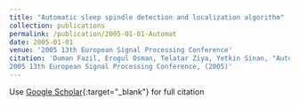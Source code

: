 ```yaml
---
title: "Automatic sleep spindle detection and localization algorithm"
collection: publications
permalink: /publication/2005-01-01-Automat
date: 2005-01-01
venue: '2005 13th European Signal Processing Conference'
citation: 'Duman Fazil, Erogul Osman, Telatar Ziya, Yetkin Sinan, "Automatic sleep spindle detection and localization algorithm"
2005 13th European Signal Processing Conference, (2005)'
---
```

Use [Google Scholar](https://scholar.google.com/scholar?q=Automatic+sleep+spindle+detection+and+localization+algorithm){:target="_blank"} for full citation